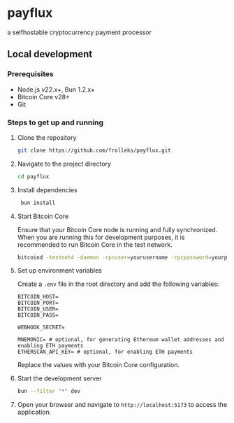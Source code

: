 # payflux

a selfhostable cryptocurrency payment processor

## Local development

### Prerequisites

- Node.js v22.x+, Bun 1.2.x+
- Bitcoin Core v28+
- Git

### Steps to get up and running

1. Clone the repository

   ```bash
   git clone https://github.com/frolleks/payflux.git
   ```

2. Navigate to the project directory

   ```bash
   cd payflux
   ```

3. Install dependencies

   ```bash
    bun install
   ```

4. Start Bitcoin Core

   Ensure that your Bitcoin Core node is running and fully synchronized. When you are running this for development purposes, it is recommended to run Bitcoin Core in the test network.

   ```bash
   bitcoind -testnet4 -daemon -rpcuser=yourusername -rpcpassword=yourpassword -rpcport=8333
   ```

5. Set up environment variables

   Create a `.env` file in the root directory and add the following variables:

   ```env
   BITCOIN_HOST=
   BITCOIN_PORT=
   BITCOIN_USER=
   BITCOIN_PASS=

   WEBHOOK_SECRET=

   MNEMONIC= # optional, for generating Ethereum wallet addresses and enabling ETH payments
   ETHERSCAN_API_KEY= # optional, for enabling ETH payments
   ```

   Replace the values with your Bitcoin Core configuration.

6. Start the development server

   ```bash
   bun --filter "*" dev
   ```

7. Open your browser and navigate to `http://localhost:5173` to access the application.
